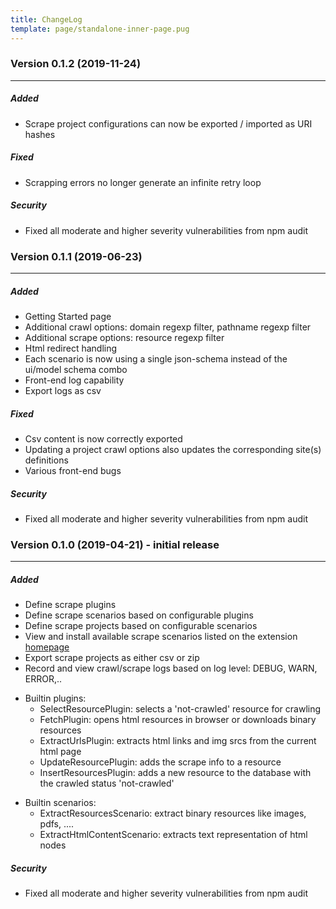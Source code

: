 ```yaml
---
title: ChangeLog
template: page/standalone-inner-page.pug
---
```

<h3 class="title">Version 0.1.2 (2019-11-24)</h3>
<hr/>

<h5 class="subtitle">Added</h5>

- Scrape project configurations can now be exported / imported as URI hashes

<h5 class="subtitle">Fixed</h5>

- Scrapping errors no longer generate an infinite retry loop

<h5 class="subtitle">Security</h5>

- Fixed all moderate and higher severity vulnerabilities from npm audit

<h3 class="title">Version 0.1.1 (2019-06-23)</h3>
<hr/>

<h5 class="subtitle">Added</h5>

- Getting Started page
- Additional crawl options: domain regexp filter, pathname regexp filter
- Additional scrape options: resource regexp filter
- Html redirect handling
- Each scenario is now using a single json-schema instead of the ui/model schema combo
- Front-end log capability
- Export logs as csv

<h5 class="subtitle">Fixed</h5>

- Csv content is now correctly exported
- Updating a project crawl options also updates the corresponding site(s) definitions
- Various front-end bugs

<h5 class="subtitle">Security</h5>

- Fixed all moderate and higher severity vulnerabilities from npm audit

<h3 class="title">Version 0.1.0 (2019-04-21) - initial release</h3>
<hr/>

<h5 class="subtitle">Added</h5>

- Define scrape plugins
- Define scrape scenarios based on configurable plugins
- Define scrape projects based on configurable scenarios
- View and install available scrape scenarios listed on the extension [homepage](https://github.com/get-set-fetch/extension)
- Export scrape projects as either csv or zip
- Record and view crawl/scrape logs based on log level: DEBUG, WARN, ERROR,..

<p></p>

- Builtin plugins:
  - SelectResourcePlugin: selects a 'not-crawled' resource for crawling
  - FetchPlugin: opens html resources in browser or downloads binary resources
  - ExtractUrlsPlugin: extracts html links and img srcs from the current html page
  - UpdateResourcePlugin: adds the scrape info to a resource
  - InsertResourcesPlugin: adds a new resource to the database with the crawled status 'not-crawled'

<p></p>

- Builtin scenarios:
  - ExtractResourcesScenario: extract binary resources like images, pdfs, ....
  - ExtractHtmlContentScenario: extracts text representation of html nodes


<h5 class="subtitle">Security</h5>

- Fixed all moderate and higher severity vulnerabilities from npm audit